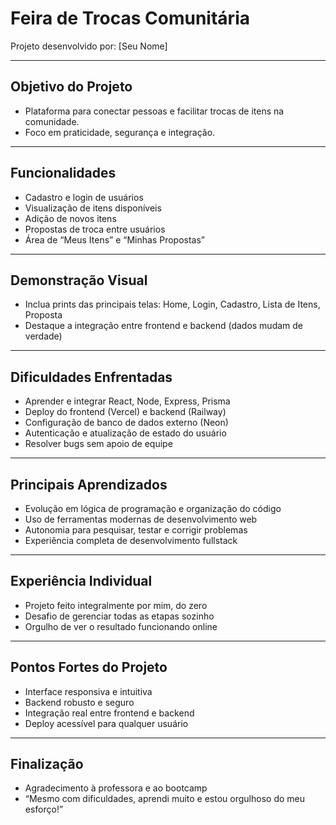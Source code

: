 # Feira de Trocas Comunitária

Projeto desenvolvido por: [Seu Nome]

---

## Objetivo do Projeto
- Plataforma para conectar pessoas e facilitar trocas de itens na comunidade.
- Foco em praticidade, segurança e integração.

---

## Funcionalidades
- Cadastro e login de usuários
- Visualização de itens disponíveis
- Adição de novos itens
- Propostas de troca entre usuários
- Área de “Meus Itens” e “Minhas Propostas”

---

## Demonstração Visual
- Inclua prints das principais telas: Home, Login, Cadastro, Lista de Itens, Proposta
- Destaque a integração entre frontend e backend (dados mudam de verdade)

---

## Dificuldades Enfrentadas
- Aprender e integrar React, Node, Express, Prisma
- Deploy do frontend (Vercel) e backend (Railway)
- Configuração de banco de dados externo (Neon)
- Autenticação e atualização de estado do usuário
- Resolver bugs sem apoio de equipe

---

## Principais Aprendizados
- Evolução em lógica de programação e organização do código
- Uso de ferramentas modernas de desenvolvimento web
- Autonomia para pesquisar, testar e corrigir problemas
- Experiência completa de desenvolvimento fullstack

---

## Experiência Individual
- Projeto feito integralmente por mim, do zero
- Desafio de gerenciar todas as etapas sozinho
- Orgulho de ver o resultado funcionando online

---

## Pontos Fortes do Projeto
- Interface responsiva e intuitiva
- Backend robusto e seguro
- Integração real entre frontend e backend
- Deploy acessível para qualquer usuário

---

## Finalização
- Agradecimento à professora e ao bootcamp
- “Mesmo com dificuldades, aprendi muito e estou orgulhoso do meu esforço!”
